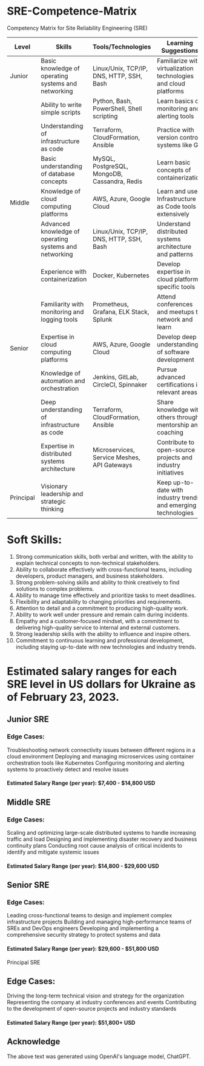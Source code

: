 # SRE-Competence-Matrix
Competency Matrix for Site Reliability Engineering (SRE)

| Level     | Skills                                                 | Tools/Technologies                           | Learning Suggestions                                             | Required |
|-----------|--------------------------------------------------------|----------------------------------------------|------------------------------------------------------------------|:--------:|
| Junior    | Basic knowledge of operating systems and networking    | Linux/Unix, TCP/IP, DNS, HTTP, SSH, Bash     | Familiarize with virtualization technologies and cloud platforms |    no    |
|           | Ability to write simple scripts                        | Python, Bash, PowerShell, Shell scripting    | Learn basics of monitoring and alerting tools                    |    no    |
|           | Understanding of infrastructure as code                | Terraform, CloudFormation, Ansible           | Practice with version control systems like Git                   |    no    |
|           | Basic understanding of database concepts               | MySQL, PostgreSQL, MongoDB, Cassandra, Redis | Learn basic concepts of containerization                         |    no    |
| Middle    | Knowledge of cloud computing platforms                 | AWS, Azure, Google Cloud                     | Learn and use Infrastructure as Code tools extensively           |          |
|           | Advanced knowledge of operating systems and networking | Linux/Unix, TCP/IP, DNS, HTTP, SSH, Bash     | Understand distributed systems architecture and patterns         |          |
|           | Experience with containerization                       | Docker, Kubernetes                           | Develop expertise in cloud platform-specific tools               |          |
|           | Familiarity with monitoring and logging tools          | Prometheus, Grafana, ELK Stack, Splunk       | Attend conferences and meetups to network and learn              |          |
| Senior    | Expertise in cloud computing platforms                 | AWS, Azure, Google Cloud                     | Develop deep understanding of software development               |          |
|           | Knowledge of automation and orchestration              | Jenkins, GitLab, CircleCI, Spinnaker         | Pursue advanced certifications in relevant areas                 |          |
|           | Deep understanding of infrastructure as code           | Terraform, CloudFormation, Ansible           | Share knowledge with others through mentorship and coaching      |          |
|           | Expertise in distributed systems architecture          | Microservices, Service Meshes, API Gateways  | Contribute to open-source projects and industry initiatives      |          |
| Principal | Visionary leadership and strategic thinking            |                                              | Keep up-to-date with industry trends and emerging technologies   |          |


# Soft Skills:

 1. Strong communication skills, both verbal and written, with the ability to explain technical concepts to non-technical stakeholders.
 2. Ability to collaborate effectively with cross-functional teams, including developers, product managers, and business stakeholders.
 3. Strong problem-solving skills and ability to think creatively to find solutions to complex problems.
 4. Ability to manage time effectively and prioritize tasks to meet deadlines.
 5. Flexibility and adaptability to changing priorities and requirements.
 6. Attention to detail and a commitment to producing high-quality work.
 7. Ability to work well under pressure and remain calm during incidents.
 8. Empathy and a customer-focused mindset, with a commitment to delivering high-quality service to internal and external customers.
 9. Strong leadership skills with the ability to influence and inspire others.
 10. Commitment to continuous learning and professional development, including staying up-to-date with new technologies and industry trends.



# Estimated salary ranges for each SRE level in US dollars for Ukraine as of February 23, 2023.

## Junior SRE

### Edge Cases:
Troubleshooting network connectivity issues between different regions in a cloud environment
Deploying and managing microservices using container orchestration tools like Kubernetes
Configuring monitoring and alerting systems to proactively detect and resolve issues
#### Estimated Salary Range (per year): $7,400 - $14,800 USD

## Middle SRE

### Edge Cases:
Scaling and optimizing large-scale distributed systems to handle increasing traffic and load
Designing and implementing disaster recovery and business continuity plans
Conducting root cause analysis of critical incidents to identify and mitigate systemic issues
#### Estimated Salary Range (per year): $14,800 - $29,600 USD

## Senior SRE

### Edge Cases:
Leading cross-functional teams to design and implement complex infrastructure projects
Building and managing high-performance teams of SREs and DevOps engineers
Developing and implementing a comprehensive security strategy to protect systems and data

#### Estimated Salary Range (per year): $29,600 - $51,800 USD
Principal SRE

## Edge Cases:
Driving the long-term technical vision and strategy for the organization
Representing the company at industry conferences and events
Contributing to the development of open-source projects and industry standards

#### Estimated Salary Range (per year): $51,800+ USD


## Acknowledge
The above text was generated using OpenAI's language model, ChatGPT.
